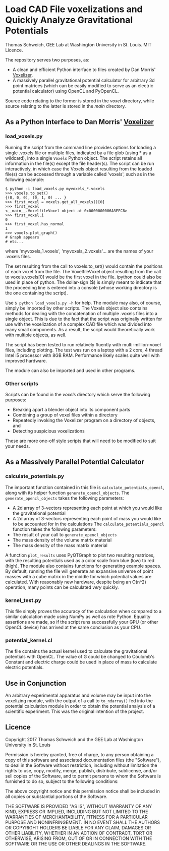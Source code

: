 # Load CAD File voxelizations and Quickly Analyze Gravitational Potentials

Thomas Schweich, GEE Lab at Washington University in St. Louis. MIT Licence.

The repository serves two purposes, as:

- A clean and efficient Python interface to files created by Dan Morris' [Voxelizer](http://dmorris.net/projects/voxelizer/).
- A massively parallel gravitational potential calculator for arbitrary 3d point matrices (which can be easily modified to serve
  as an electric potential calculator) using OpenCL and PyOpenCL.

Source code relating to the former is stored in the *voxel* directory, while source relating to the latter is stored in the
*main* directory.

## As a Python Interface to Dan Morris' [Voxelizer](http://dmorris.net/projects/voxelizer/)

### load_voxels.py

Running the script from the command line provides options for loading a single .voxels file or multiple files, indicated
by a file glob (using * as a wildcard), into a single `Voxels` Python object.
The script retains all information in the file(s) except the file header(s).
The script can be run interactively, in which case the Voxels object resulting from the loaded file(s) can be accessed
through a variable called 'voxels', such as in the following example:

```
$ python -i load_voxels.py myvoxels_*.voxels
>>> voxels.to_set()
{(0, 0, 0), (0, 1, 0) ... }
>>> first_voxel = voxels.get_all_voxels()[0]
>>> first_voxel
<__main__.VoxelfileVoxel object at 0x0000000006A3FEC8>
>>> first_voxel.i
0
>>> first_voxel.has_normal
1
>>> voxels.plot_graph()
# Graph appears
# etc...
```

where 'myvoxels_1.voxels', 'myvoxels_2.voxels'... are the names of your .voxels files.

The set resulting from the call to voxels.to_set() would contain the positions of each voxel from the file.
The VoxelfileVoxel object resulting from the call to voxels.voxels[0] would be the first voxel in the file.
ipython could also be used in place of python. The dollar-sign ($) is simply meant to indicate that the proceeding
line is entered into a console (whose working directory is the one containing the script).

Use `$ python load_voxels.py -h` for help. The module may also, of course, simply be imported by other scripts.
The Voxels object also contains methods for dealing with the concatenation of multiple .voxels files into a single
object. This is due to the fact that the script was originally written for use with the voxelization of a complex CAD
file which was divided into many small components. As a result, the script would theoretically work with multiple
objects, as well.

The script has been tested to run relatively fluently with multi-million-voxel files, including plotting. The test was
run on a laptop with a 2 core, 4 thread Intel i5 processor with 8GB RAM. Performance likely scales quite well with
improved hardware.

The module can also be imported and used in other programs.

### Other scripts

Scripts can be found in the *voxels* directory which serve the following purposes:

- Breaking apart a blender object into its component parts
- Combining a group of voxel files within a directory
- Repeatedly invoking the Voxelizer program on a directory of objects, and
- Detecting suspicious voxelizations

These are more one-off style scripts that will need to be modified to suit your needs.


## As a Massively Parallel Potential Calculator

### calculate_potentials.py

The important function contained in this file is `calculate_potentials_opencl`, along with its helper function `generate_opencl_objects`.
  The `generate_opencl_objects` takes the following parameters:
  - A 2d array of 3-vectors representing each point at which you would like the gravitational potential
  - A 2d array of 3-vectors representing each point of mass you would like to be accounted for in the calculations
  The `calculate_potentials_opencl` function takes the following parameters:
  - The result of your call to `generate_opencl_objects`
  - The mass density of the volume matrix material
  - The mass density of the mass matrix material

A function `plot_results` uses PyQTGraph to plot two resulting matrices, with the resulting potentials used as a color scale from
blue (low) to red (high). The module also contains functions for generating example spaces. By default, running the file will generate
an expansive universe of point masses with a cube matrix in the middle for which potential values are calculated. With reasonably new
hardware, despite being an O(n^2) operation, many points can be calculated *very* quickly.

### kernel_test.py

This file simply proves the accuracy of the calculation when compared to a similar calculation made using NumPy as well as rote Python.
Equality assertions are made, so if the script runs successfully your GPU (or other OpenCL device) has arrived at the same conclusion
as your CPU.

### potential_kernel.cl

The file contains the actual kernel used to calculate the gravitational potentials with OpenCL. The value of G could be changed to
Coulomb's Constant and electric charge could be used in place of mass to calculate electric potentials.


## Use in Conjunction

An arbitrary experimental apparatus and volume may be input into the voxelizing module, with the output of a call to `to_ndarray()`
fed into the potential calculation module in order to obtain the potential analysis of a scientific experiment. This was the original
intention of the project.

## Licence

Copyright 2017 Thomas Schweich and the GEE Lab at Washington University in St. Louis

Permission is hereby granted, free of charge, to any person obtaining a copy of this software and associated documentation files (the "Software"), to deal in the Software without restriction, including without limitation the rights to use, copy, modify, merge, publish, distribute, sublicense, and/or sell copies of the Software, and to permit persons to whom the Software is furnished to do so, subject to the following conditions:

The above copyright notice and this permission notice shall be included in all copies or substantial portions of the Software.

THE SOFTWARE IS PROVIDED "AS IS", WITHOUT WARRANTY OF ANY KIND, EXPRESS OR IMPLIED, INCLUDING BUT NOT LIMITED TO THE WARRANTIES OF MERCHANTABILITY, FITNESS FOR A PARTICULAR PURPOSE AND NONINFRINGEMENT. IN NO EVENT SHALL THE AUTHORS OR COPYRIGHT HOLDERS BE LIABLE FOR ANY CLAIM, DAMAGES OR OTHER LIABILITY, WHETHER IN AN ACTION OF CONTRACT, TORT OR OTHERWISE, ARISING FROM, OUT OF OR IN CONNECTION WITH THE SOFTWARE OR THE USE OR OTHER DEALINGS IN THE SOFTWARE.

